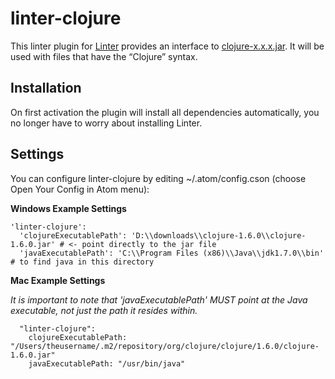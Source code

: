 linter-clojure
===========

This linter plugin for [Linter](https://github.com/AtomLinter/Linter) provides an interface to [clojure-x.x.x.jar](http://clojure.org/). It will be used with files that have the “Clojure” syntax.

## Installation
On first activation the plugin will install all dependencies automatically, you no longer have to worry about installing Linter.

## Settings
You can configure linter-clojure by editing ~/.atom/config.cson (choose Open Your Config in Atom menu):

**Windows Example Settings**

```
'linter-clojure':
  'clojureExecutablePath': 'D:\\downloads\\clojure-1.6.0\\clojure-1.6.0.jar' # <- point directly to the jar file
  'javaExecutablePath': 'C:\\Program Files (x86)\\Java\\jdk1.7.0\\bin' # to find java in this directory
```

**Mac Example Settings**

*It is important to note that 'javaExecutablePath' MUST point at the Java executable, not just the path it resides within.*
```
  "linter-clojure":
    clojureExecutablePath: "/Users/theusername/.m2/repository/org/clojure/clojure/1.6.0/clojure-1.6.0.jar"
    javaExecutablePath: "/usr/bin/java"
```
